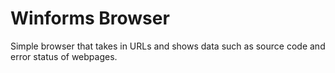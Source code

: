 # Winforms Browser 
Simple browser that takes in URLs and shows data such as source code and error status of webpages. 
